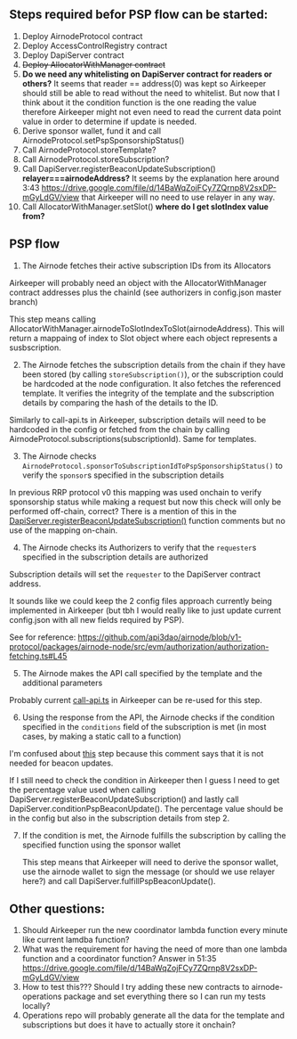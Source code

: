 ## Steps required befor PSP flow can be started:

1. Deploy AirnodeProtocol contract
1. Deploy AccessControlRegistry contract
1. Deploy DapiServer contract
1. ~~Deploy AllocatorWithManager contract~~
1. **Do we need any whitelisting on DapiServer contract for readers or others?** It seems that reader == address(0) was
   kept so Airkeeper should still be able to read without the need to whitelist. But now that I think about it the
   condition function is the one reading the value therefore Airkeeper might not even need to read the current data
   point value in order to determine if update is needed.
1. Derive sponsor wallet, fund it and call AirnodeProtocol.setPspSponsorshipStatus()
1. Call AirnodeProtocol.storeTemplate?
1. Call AirnodeProtocol.storeSubscription?
1. Call DapiServer.registerBeaconUpdateSubscription() **relayer===airnodeAddress?** It seems by the explanation here
   around 3:43 https://drive.google.com/file/d/14BaWqZojFCy7ZQrnp8V2sxDP-mGyLdGV/view that Airkeeper will no need to use
   relayer in any way.
1. Call AllocatorWithManager.setSlot() **where do I get slotIndex value from?**

## PSP flow

1. The Airnode fetches their active subscription IDs from its Allocators

Airkeeper will probably need an object with the AllocatorWithManager contract addresses plus the chainId (see
authorizers in config.json master branch)

This step means calling AllocatorWithManager.airnodeToSlotIndexToSlot(airnodeAddress). This will return a mappaing of
index to Slot object where each object represents a susbscription.

2. The Airnode fetches the subscription details from the chain if they have been stored (by calling
   `storeSubscription()`), or the subscription could be hardcoded at the node configuration. It also fetches the
   referenced template. It verifies the integrity of the template and the subscription details by comparing the hash of
   the details to the ID.

Similarly to call-api.ts in Airkeeper, subscription details will need to be hardcoded in the config or fetched from the
chain by calling AirnodeProtocol.subscriptions(subscriptionId). Same for templates.

3. The Airnode checks `AirnodeProtocol.sponsorToSubscriptionIdToPspSponsorshipStatus()` to verify the `sponsor`s
   specified in the subscription details

In previous RRP protocol v0 this mapping was used onchain to verify sponsorship status while making a request but now
this check will only be performed off-chain, correct? There is a mention of this in the
[DapiServer.registerBeaconUpdateSubscription()](https://github.com/api3dao/airnode/blob/v1-protocol/packages/airnode-protocol-v1/contracts/dapis/DapiServer.sol#L250-L252)
function comments but no use of the mapping on-chain.

4. The Airnode checks its Authorizers to verify that the `requester`s specified in the subscription details are
   authorized

Subscription details will set the `requester` to the DapiServer contract address.

It sounds like we could keep the 2 config files approach currently being implemented in Airkeeper (but tbh I would
really like to just update current config.json with all new fields required by PSP).

See for reference:
https://github.com/api3dao/airnode/blob/v1-protocol/packages/airnode-node/src/evm/authorization/authorization-fetching.ts#L45

5. The Airnode makes the API call specified by the template and the additional parameters

Probably current [call-api.ts](https://github.com/api3dao/airkeeper/blob/main/src/api/call-api.ts) in Airkeeper can be
re-used for this step.

6. Using the response from the API, the Airnode checks if the condition specified in the `conditions` field of the
   subscription is met (in most cases, by making a static call to a function)

I'm confused about
[this](https://github.com/api3dao/airnode/blob/v1-protocol/packages/airnode-protocol-v1/contracts/dapis/DapiServer.sol#L20-L23)
step because this comment says that it is not needed for beacon updates.

If I still need to check the condition in Airkeeper then I guess I need to get the percentage value used when calling
DapiServer.registerBeaconUpdateSubscription() and lastly call DapiServer.conditionPspBeaconUpdate(). The percentage
value should be in the config but also in the subscription details from step 2.

7. If the condition is met, the Airnode fulfills the subscription by calling the specified function using the sponsor
   wallet

   This step means that Airkeeper will need to derive the sponsor wallet, use the airnode wallet to sign the message (or
   should we use relayer here?) and call DapiServer.fulfillPspBeaconUpdate().

## Other questions:

1. Should Airkeeper run the new coordinator lambda function every minute like current lamdba function?
1. What was the requirement for having the need of more than one lambda function and a coordinator function? Answer in
   51:35 https://drive.google.com/file/d/14BaWqZojFCy7ZQrnp8V2sxDP-mGyLdGV/view
1. How to test this??? Should I try adding these new contracts to airnode-operations package and set everything there so
   I can run my tests locally?
1. Operations repo will probably generate all the data for the template and subscriptions but does it have to actually
   store it onchain?

